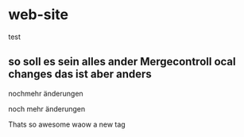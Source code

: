 # web-site

test



## so soll es sein alles ander Mergecontroll ocal changes das ist aber anders
nochmehr änderungen


noch mehr änderungen

Thats so awesome waow a new tag
